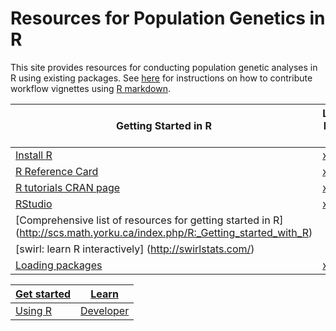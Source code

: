 # Resources for Population Genetics in R

This site provides resources for conducting population genetic analyses in R using existing packages. See [here](CONTRIBUTING.md) for instructions on how to contribute workflow vignettes using [R markdown](R_MARKDOWN.md).

| Getting Started in R | Learning Pop Gen in R |
|-----------------|----------|
| [Install R](http://cran.r-project.org/) | [xxx]() | 
| [R Reference Card](http://cran.r-project.org/doc/contrib/Short-refcard.pdf) | [xxx]() |
| [R tutorials CRAN page](http://cran.r-project.org/other-docs.html) | [xxx]() |
| [RStudio](http://www.rstudio.com/) | [xxx]() |
| [Comprehensive list of resources for getting started in R] (http://scs.math.yorku.ca/index.php/R:_Getting_started_with_R) |
| [swirl: learn R interactively] (http://swirlstats.com/) |
| [Loading packages](LOAD_PACKAGES.md) | [xxx]() | 

| [Get started]() | [Learn]()                 |
| ----------------| ------------------------- |
| [Using R]()     | [Developer](DEVELOPER.md) |




